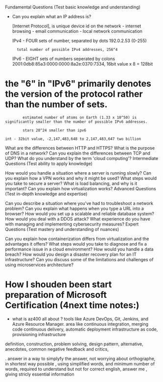 Fundamental Questions (Test basic knowledge and understanding)

- Can you explain what an IP address is?
    
    [Internet Protocol], is unique device id on the network
        - internet browsing
        - email communication
        - local network communication

    IPv4 - FOUR sets of number, separated by dots
        192.0.2.53 (0-255)

        total number of possible IPv4 addresses, 256^4


    IPv6 - EIGHT sets of numbers seperated by colons
        2001:0db8:85a3:0000:0000:8a2e:0370:7334, 16bit value x 8 = 128bit

#        the "6" in "IPv6" primarily denotes the version of the protocol rather than the number of sets.
    
            estimated number of atoms on Earth (1.33 x 10^50) is significantly smaller than the number of possible IPv6 addresses.

            stars 20^24 smaller than ipv6

    int - 32bit value, -2,147,483,648 to 2,147,483,647 two billion

What are the differences between HTTP and HTTPS?
What is the purpose of DNS in a network?
Can you explain the differences between TCP and UDP?
What do you understand by the term 'cloud computing'?
Intermediate Questions (Test ability to apply knowledge)

How would you handle a situation where a server is running slowly?
Can you explain how a VPN works and why it might be used?
What steps would you take to secure a server?
What is load balancing, and why is it important?
Can you explain how virtualization works?
Advanced Questions (Test in-depth knowledge and expertise)

Can you describe a situation where you've had to troubleshoot a network problem?
Can you explain what happens when you type a URL into a browser?
How would you set up a scalable and reliable database system?
How would you deal with a DDOS attack?
What experience do you have with managing and implementing cybersecurity measures?
Expert Questions (Test mastery and understanding of nuances)

Can you explain how containerization differs from virtualization and the advantages it offers?
What steps would you take to diagnose and fix a performance issue in a cloud environment?
How would you handle a data breach?
How would you design a disaster recovery plan for an IT infrastructure?
Can you discuss some of the limitations and challenges of using microservices architecture?

# How I shouden been start preparation of Microsoft Certification (4next time notes:)

- what is az400 all about ? 
    tools like Azure DevOps, Git, Jenkins, and Azure Resource Manager.
    area like 
        continuous integration, merging code 
        continuous delivery, automatic deployment
        infrastructure as code, provisioning infrastructure

>>>>>>>>>>>>>>>>>>>>>>>>>>>>>>>>>>>>>>>>>>>>>>>>>>>>>>>>>>>>>

definition, construction, problem solving, design pattern, alternative, anecdotes, common negative feedback and critics, 
          
          
.  answer in a way to simplyfy the answer, not worrying about orthographe, in shortest way possible , using simplified words, and minimum number of words, required to understand but not for correct english, answer me , giving stricly essential information

